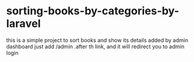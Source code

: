# sorting-books-by-categories-by-laravel
this is a simple project to sort books and show its details added by admin dashboard just add   /admin   .after th link, and it will redirect you to admin login
